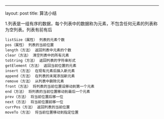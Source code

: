 ---
layout: post
title: 算法小结

1.列表是一组有序的数据，每个列表中的数据称为元素，不包含任何元素的列表称为空列表。列表有前有后

~~~
listSize（属性） 列表的元素个数
pos（属性） 列表的当前位置
length（方法） 返回列表中元素的个数 
clear（方法） 清空列表中的所有元素
toString（方法） 返回列表的字符串形式
getElement（方法） 返回当前位置的元素
insert（方法） 在现有元素后插入新元素
append（方法） 在列表的末尾添加新元素
remove（方法） 从列表中删除元素
front（方法） 将列表的当前位置设移动到第一个元素
end（方法） 将列表的当前位置移动到最后一个元素
prev（方法） 将当前位置后移一位
next（方法） 将当前位置前移一位
currPos（方法） 返回列表的当前位置
moveTo（方法） 将当前位置移动到指定位置
~~~
